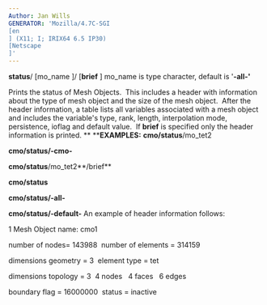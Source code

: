 ```yaml
---
Author: Jan Wills
GENERATOR: 'Mozilla/4.7C-SGI 
[en
] (X11; I; IRIX64 6.5 IP30) 
[Netscape
]'
---
```


**status**/
[mo\_name
]/
[**brief**
]
mo\_name is type character, default is '**-all-'**

Prints the status of Mesh Objects.  This includes a header with
information about the type of mesh object and the size of the mesh
object.  After the header information, a table lists all variables
associated with a mesh object and includes the variable's type, rank,
length, interpolation mode, persistence, ioflag and default value.  If
**brief** is specified only the header information is printed.
** ****EXAMPLES:**
**cmo/status**/mo\_tet2

**cmo/status/-cmo-**

**cmo/status**/mo\_tet2**/brief**

**cmo/status**

**cmo/status/-all-**

**cmo/status/-default-**
An example of header information follows:

1 Mesh Object name: cmo1

number of nodes= 143988  number of elements = 314159

dimensions geometry = 3  element type = tet

dimensions topology = 3  4 nodes   4 faces   6 edges

boundary flag = 16000000  status = inactive

